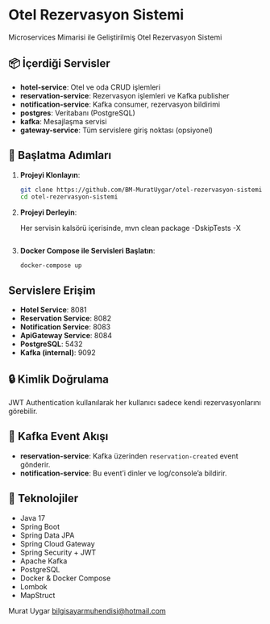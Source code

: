 # Otel Rezervasyon Sistemi

Microservices Mimarisi ile Geliştirilmiş Otel Rezervasyon Sistemi

## 📦 İçerdiği Servisler

- **hotel-service**: Otel ve oda CRUD işlemleri
- **reservation-service**: Rezervasyon işlemleri ve Kafka publisher
- **notification-service**: Kafka consumer, rezervasyon bildirimi
- **postgres**: Veritabanı (PostgreSQL)
- **kafka**: Mesajlaşma servisi
- **gateway-service**: Tüm servislere giriş noktası (opsiyonel)

## 🚀 Başlatma Adımları

1. **Projeyi Klonlayın**:

    ```bash
    git clone https://github.com/BM-MuratUygar/otel-rezervasyon-sistemi.git
    cd otel-rezervasyon-sistemi
    ```

2. **Projeyi Derleyin**:

    Her servisin kalsörü içerisinde,
    mvn clean package -DskipTests -X
    ```

3. **Docker Compose ile Servisleri Başlatın**:

    ```Ana dizinde,
    docker-compose up
    ```

## Servislere Erişim

- **Hotel Service**: 8081
- **Reservation Service**: 8082
- **Notification Service**: 8083
- **ApiGateway Service**: 8084
- **PostgreSQL**: 5432
- **Kafka (internal)**: 9092

## 🔒 Kimlik Doğrulama

JWT Authentication kullanılarak her kullanıcı sadece kendi rezervasyonlarını görebilir.

## 📡 Kafka Event Akışı

- **reservation-service**: Kafka üzerinden `reservation-created` event gönderir.
- **notification-service**: Bu event’i dinler ve log/console’a bildirir.

## 🧱 Teknolojiler

- Java 17
- Spring Boot
- Spring Data JPA
- Spring Cloud Gateway
- Spring Security + JWT
- Apache Kafka
- PostgreSQL
- Docker & Docker Compose
- Lombok
- MapStruct

Murat Uygar
bilgisayarmuhendisi@hotmail.com
